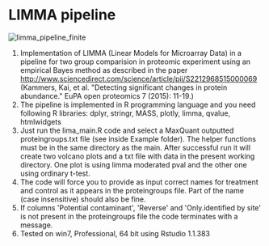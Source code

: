# LIMMA pipeline

![limma_pipeline_finite](https://user-images.githubusercontent.com/29901809/31774275-917afc3c-b4e5-11e7-900b-9ee2f36c8fb0.gif)

1. Implementation of LIMMA (Linear Models for Microarray Data) in a pipeline for two group comparision in proteomic experiment using an empirical Bayes method as described in the paper http://www.sciencedirect.com/science/article/pii/S2212968515000069 (Kammers, Kai, et al. "Detecting significant changes in protein abundance." EuPA open proteomics 7 (2015): 11-19.)
2. The pipeline is implemented in R programming language and you need following R libraries:
dplyr, stringr, MASS, plotly, limma, qvalue, htmlwidgets
3. Just run the lima_main.R code and select a MaxQuant outputted proteingroups.txt file (see inside Example folder). The helper functions must be in the same directory as the main. After successful run it will create two volcano plots and a txt file with data in the present working directory. One plot is using limma moderated pval and the other one using ordinary t-test.
4. The code will force you to provide as input correct names for treatment and control as it appears in the proteingroups file. Part of the name (case insensitive) should also be fine.
5. If columns 'Potential contaminant', 'Reverse' and 'Only.identified by site' is not present in the proteingroups file the code terminates with a message.
5. Tested on win7, Professional, 64 bit using Rstudio 1.1.383

